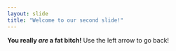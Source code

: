 ```yaml
---
layout: slide
title: "Welcome to our second slide!"
---
```

__You really *are* a fat bitch!__
Use the left arrow to go back!
